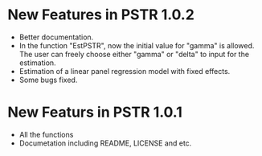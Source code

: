 <!-- README.md is generated from README.Rmd. Please edit that file -->
New Features in PSTR 1.0.2
==========================

-   Better documentation.
-   In the function "EstPSTR", now the initial value for "gamma" is allowed. The user can freely choose either "gamma" or "delta" to input for the estimation.
-   Estimation of a linear panel regression model with fixed effects.
-   Some bugs fixed.

New Featurs in PSTR 1.0.1
=========================

-   All the functions
-   Documetation including README, LICENSE and etc.
